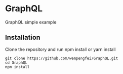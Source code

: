 # GraphQL
GraphQL simple example
## Installation
Clone the repository and run npm install or yarn install
```
git clone https://github.com/wenpengfei/GraphQL.git
cd GraphQL
npm install
```
